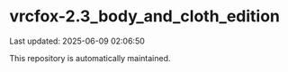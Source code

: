 # vrcfox-2.3_body_and_cloth_edition

Last updated: 2025-06-09 02:06:50

This repository is automatically maintained.
